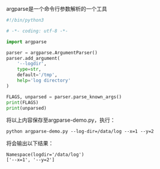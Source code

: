 argparse是一个命令行参数解析的一个工具
```python
#!/bin/python3

# -*- coding: utf-8 -*-

import argparse

parser = argparse.ArgumentParser()
parser.add_argument(
    '--logdir',
    type=str,
    default='/tmp',
    help='log directory'
)

FLAGS, unparsed = parser.parse_known_args()
print(FLAGS)
print(unparsed)
```

将以上内容保存至argparse-demo.py，执行：
```
python argparse-demo.py --log-dir=/data/log --x=1 --y=2
```

将会输出以下结果：
```
Namespace(logdir='/data/log')
['--x=1', '--y=2']
```
